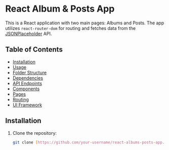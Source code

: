 # React Album & Posts App

This is a React application with two main pages: Albums and Posts. The app utilizes `react-router-dom` for routing and fetches data from the [JSONPlaceholder](https://jsonplaceholder.typicode.com/) API.

## Table of Contents

- [Installation](#installation)
- [Usage](#usage)
- [Folder Structure](#folder-structure)
- [Dependencies](#dependencies)
- [API Endpoints](#api-endpoints)
- [Components](#components)
- [Pages](#pages)
- [Routing](#routing)
- [UI Framework](#ui-framework)

## Installation

1. Clone the repository:

   ```bash
   git clone [https://github.com/your-username/react-albums-posts-app.git](https://github.com/RaimaAftab95/React-Assignment2)https://github.com/RaimaAftab95/React-Assignment2
